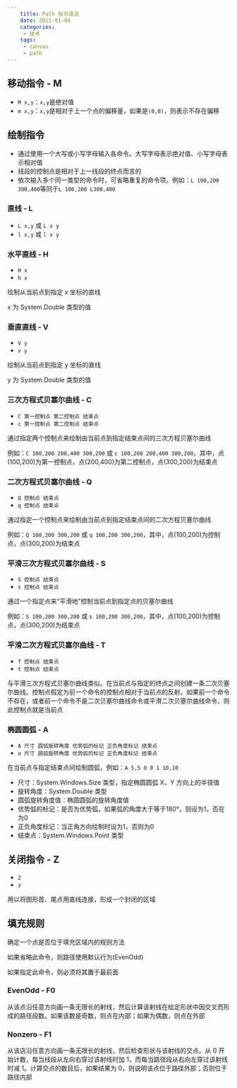 ```yaml
---
    title: Path 指令语法
    date: 2021-01-04
    categories:
     - 技术
    tags:
     - canvas
     - path
---
```


<Boxx/>

## 移动指令 - M

- `M x,y`：`x,y`是绝对值
- `m x,y`：`x,y`是相对于上一个点的偏移量，如果是`(0,0)`，则表示不存在偏移

## 绘制指令

- 通过使用一个大写或小写字母输入各命令。大写字母表示绝对值、小写字母表示相对值
- 线段的控制点是相对于上一线段的终点而言的
- 依次输入多个同一类型的命令时，可省略重复的命令项。例如：`L 100,200 300,400`等同于`L 100,200 L300,400`

### 直线 - L

- `L x,y` 或 `L x y`
- `l x,y` 或 `l x y`

### 水平直线 - H

- `H x`
- `h x`

绘制从当前点到指定 x 坐标的直线

x 为 System.Double 类型的值

### 垂直直线 - V

- `V y`
- `v y`

绘制从当前点到指定 y 坐标的直线

y 为 System.Double 类型的值

### 三次方程式贝塞尔曲线 - C

- `C 第一控制点 第二控制点 结束点`
- `c 第一控制点 第二控制点 结束点`

通过指定两个控制点来绘制由当前点到指定结束点间的三次方程贝塞尔曲线

例如：`C 100,200 200,400 300,200` 或 `c 100,200 200,400 300,200`，其中，点(100,200)为第一控制点，点(200,400)为第二控制点，点(300,200)为结束点

### 二次方程式贝塞尔曲线 - Q

- `Q 控制点 结束点`
- `q 控制点 结束点`

通过指定一个控制点来绘制由当前点到指定结束点间的二次方程贝塞尔曲线

例如：`Q 100,200 300,200` 或 `q 100,200 300,200`，其中，点(100,200)为控制点，点(300,200)为结束点

### 平滑三次方程式贝塞尔曲线 - S

- `S 控制点 结束点`
- `s 控制点 结束点`

通过一个指定点来“平滑地”控制当前点到指定点的贝塞尔曲线

例如：`S 100,200 300,200` 或 `s 100,200 300,200`，其中，点(100,200)为控制点，点(300,200)为结束点

### 平滑二次方程式贝塞尔曲线 - T

- `T 控制点 结束点`
- `t 控制点 结束点`

与平滑三次方程式贝塞尔曲线类似。在当前点与指定的终点之间创建一条二次贝塞尔曲线。控制点假定为前一个命令的控制点相对于当前点的反射。如果前一个命令不存在，或者前一个命令不是二次贝塞尔曲线命令或平滑二次贝塞尔曲线命令，则此控制点就是当前点

### 椭圆圆弧 - A

- `A 尺寸 圆弧旋转角度 优势弧的标记 正负角度标记 结束点`
- `a 尺寸 圆弧旋转角度 优势弧的标记 正负角度标记 结束点`

在当前点与指定结束点间绘制圆弧，例如：`A 5,5 0 0 1 10,10`

- 尺寸：System.Windows.Size 类型，指定椭圆圆弧 X，Y 方向上的半径值
- 旋转角度：System.Double 类型
- 圆弧旋转角度值：椭圆圆弧的旋转角度值
- 优势弧的标记：是否为优势弧，如果弧的角度大于等于180°，则设为1，否在为0
- 正负角度标记：当正角方向绘制时设为1，否则为0
- 结束点：System.Windows.Point 类型

## 关闭指令 - Z

- `Z`
- `z`

用以将图形首、尾点用直线连接，形成一个封闭的区域

## 填充规则

确定一个点是否位于填充区域内的规则方法

如果省略此命令，则路径使用默认行为(EvenOdd)

如果指定此命令，则必须将其置于最前面

### EvenOdd - F0

从该点沿任意方向画一条无限长的射线，然后计算该射线在给定形状中因交叉而形成的路径段数。如果该数是奇数，则点在内部；如果为偶数，则点在外部

### Nonzero - F1

从该店沿任意方向画一条无限长的射线，然后检查形状与该射线的交点。从 0 开始计数，每当线段从左向右穿过该射线时加 1，而每当路径段从右向左穿过该射线时减 1。计算交点的数目后，如果结果为 0，则说明该点位于路径外部；否则位于路径内部
